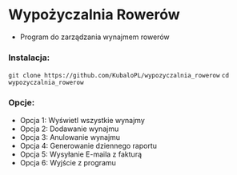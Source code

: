 # Wypożyczalnia Rowerów
- Program do zarządzania wynajmem rowerów



### Instalacja:

 `git clone https://github.com/KubaloPL/wypozyczalnia_rowerow`
 `cd wypozyczalnia_rowerow`


### Opcje:
- Opcja 1: Wyświetl wszystkie wynajmy
- Opcja 2: Dodawanie wynajmu
- Opcja 3: Anulowanie wynajmu
- Opcja 4: Generowanie dziennego raportu
- Opcja 5: Wysyłanie E-maila z fakturą
- Opcja 6: Wyjście z programu

